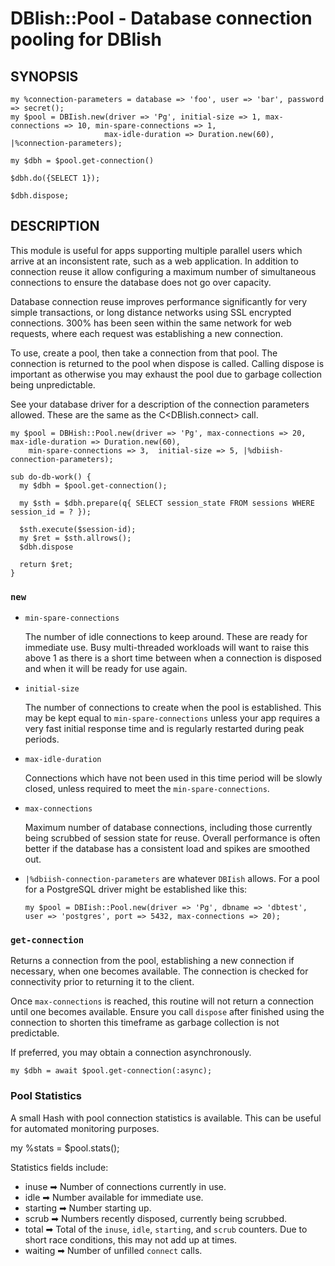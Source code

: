 # DBIish::Pool - Database connection pooling for DBIish #

## SYNOPSIS ##

    my %connection-parameters = database => 'foo', user => 'bar', password => secret();
    my $pool = DBIish.new(driver => 'Pg', initial-size => 1, max-connections => 10, min-spare-connections => 1,
                         max-idle-duration => Duration.new(60), |%connection-parameters);

    my $dbh = $pool.get-connection()

    $dbh.do({SELECT 1});

    $dbh.dispose;


## DESCRIPTION ##

This module is useful for apps supporting multiple parallel users which arrive at an inconsistent rate, such as a
web application. In addition to connection reuse it allow configuring  a maximum number of simultaneous connections to
ensure the database does not go over capacity.

Database connection reuse improves performance significantly for very simple transactions, or
long distance networks using SSL encrypted connections. 300% has been seen within the same network
for web requests, where each request was establishing a new connection.

To use, create a pool, then take a connection from that pool. The connection is returned to the pool when
dispose is called. Calling dispose is important as otherwise you may exhaust the pool due to garbage collection
being unpredictable.

See your database driver for a description of the connection parameters allowed. These are the same as the
C<DBIish.connect> call.

    my $pool = DBHish::Pool.new(driver => 'Pg', max-connections => 20, max-idle-duration => Duration.new(60),
        min-spare-connections => 3,  initial-size => 5, |%dbiish-connection-parameters);
                       
    sub do-db-work() {
      my $dbh = $pool.get-connection();

      my $sth = $dbh.prepare(q{ SELECT session_state FROM sessions WHERE session_id = ? });

      $sth.execute($session-id);
      my $ret = $sth.allrows();
      $dbh.dispose
      
      return $ret;
    }

### `new` ###

 - `min-spare-connections`
 
   The number of idle connections to keep around. These are ready for immediate use. Busy multi-threaded workloads
   will want to raise this above 1 as there is a short time between when a connection is disposed and when it
   will be ready for use again.

 - `initial-size`

   The number of connections to create when the pool is established. This may be kept equal to `min-spare-connections`
   unless your app requires a very fast initial response time and is regularly restarted during peak periods.
   
 - `max-idle-duration`
 
   Connections which have not been used in this time period will be slowly closed, unless required to meet the 
   `min-spare-connections`.
   
 - `max-connections`
 
   Maximum number of database connections, including those currently being scrubbed of session state for reuse.
   Overall performance is often better if the database has a consistent load and spikes are smoothed out.

 - `|%dbiish-connection-parameters` are whatever `DBIish` allows. For a pool for a PostgreSQL driver might be established
   like this:
 
   ```
   my $pool = DBIish::Pool.new(driver => 'Pg', dbname => 'dbtest', user => 'postgres', port => 5432, max-connections => 20);
   ```

### `get-connection` ###

Returns a connection from the pool, establishing a new connection if necessary, when one becomes available. The
connection is checked for connectivity prior to returning it to the client.

Once `max-connections` is reached, this routine will not return a connection until one becomes available. Ensure you
call `dispose` after finished using the connection to shorten this timeframe as garbage collection is not predictable.

If preferred, you may obtain a connection asynchronously.

    my $dbh = await $pool.get-connection(:async);

### Pool Statistics ###

A small Hash with pool connection statistics is available. This can be useful for automated monitoring purposes.

   my %stats = $pool.stats();

Statistics fields include:
  * inuse ➡ Number of connections currently in use.
  * idle ➡ Number available for immediate use.
  * starting ➡ Number starting up.
  * scrub ➡ Numbers recently disposed, currently being scrubbed.
  * total ➡ Total of the `inuse`, `idle`, `starting`, and `scrub` counters. Due to short race conditions, this may not add up at times.
  * waiting ➡ Number of unfilled `connect` calls.


